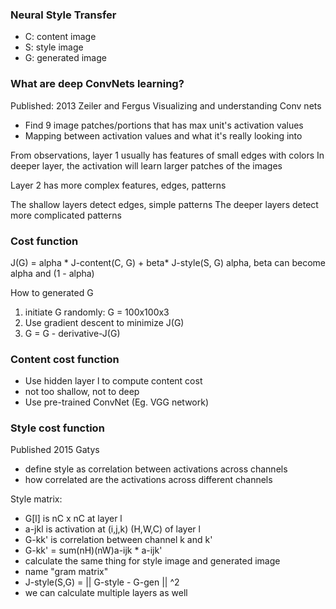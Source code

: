 ### Neural Style Transfer
- C: content image
- S: style image
- G: generated image

### What are deep ConvNets learning?
Published: 2013 Zeiler and Fergus Visualizing and understanding Conv nets
- Find 9 image patches/portions that has max unit's activation values
- Mapping between activation values and what it's really looking into

From observations, layer 1 usually has features of small edges with colors
In deeper layer, the activation will learn larger patches of the images

Layer 2 has more complex features, edges, patterns

The shallow layers detect edges, simple patterns
The deeper layers detect more complicated patterns

### Cost function
J(G) = alpha * J-content(C, G) + beta* J-style(S, G)
alpha, beta can become alpha and (1 - alpha)

How to generated G
1. initiate G randomly: G = 100x100x3
2. Use gradient descent to minimize J(G)
3. G = G - derivative-J(G)

### Content cost function
- Use hidden layer l to compute content cost
- not too shallow, not to deep
- Use pre-trained ConvNet (Eg. VGG network)

### Style cost function
Published 2015 Gatys
- define style as correlation between activations across channels
- how correlated are the activations across different channels

Style matrix:
- G[l] is nC x nC at layer l
- a-jkl is activation at (i,j,k) (H,W,C) of layer l
- G-kk' is correlation between channel k and k'
- G-kk' = sum(nH)(nW)a-ijk * a-ijk'
- calculate the same thing for style image and generated image
- name "gram matrix"
- J-style(S,G) = || G-style - G-gen || ^2
- we can calculate multiple layers as well

